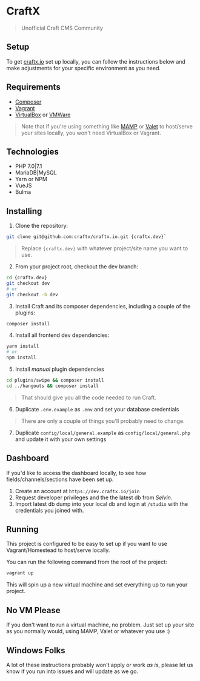 # CraftX
> Unofficial Craft CMS Community

## Setup
To get [craftx.io][craftx] set up locally, you can follow the instructions below and make adjustments for your specific environment as you need.

## Requirements
- [Composer]
- [Vagrant]
- [VirtualBox][virtual-box] or [VMWare][vm-ware]

> Note that if you're using something like [MAMP] or [Valet] to host/serve your sites locally, you won't need VirtualBox or Vagrant.

## Technologies
- PHP 7.0|7.1
- MariaDB|MySQL
- Yarn or NPM
- VueJS
- Bulma

## Installing
1. Clone the repository:

```bash
git clone git@github.com:craftx/craftx.io.git {craftx.dev}`
```

> Replace `{craftx.dev}` with whatever project/site name you want to use.

2. From your project root, checkout the dev branch:
```bash
cd {craftx.dev}
git checkout dev
# or
git checkout -b dev
```

3. Install Craft and its composer dependencies, including a couple of the plugins:

```bash
composer install
```

4. Install all frontend dev dependencies:

```bash
yarn install
# or
npm install
```

5. Install _manual_ plugin dependencies

```bash
cd plugins/swipe && composer install
cd ../hangouts && composer install
```

> That should give you all the code needed to run Craft.

6. Duplicate `.env.example` as `.env` and set your database credentials
> There are only a couple of things you'll probably need to change.

7. Duplicate `config/local/general.example` as `config/local/general.php` and update it with your own settings

## Dashboard
If you'd like to access the dashboard locally, to see how fields/channels/sections have been set up.

1. Create an account at `https://dev.craftx.io/join`
1. Request developer privileges and the the latest db from *Selvin*.
1. Import latest db dump into your local db and login at `/studio` with the credentials you joined with.

## Running
This project is configured to be easy to set up if you want to use Vagrant/Homestead to host/serve locally.

You can run the following command from the root of the project:

```bash
vagrant up
```

This will spin up a new virtual machine and set everything up to run your project.

## No VM Please
If you don't want to run a virtual machine, no problem. Just set up your site as you normally would, using MAMP, Valet or whatever you use :)

## Windows Folks
A lot of these instructions probably won't apply or work _as is_, please let us know if you run into issues and will update as we go.

<!-- Link References -->
[composer]:https://getcomposer.org "Composer"
[craftx]:http://craftx.io "CraftX"
[vagrant]:https://www.vagrantup.com "Vagrant"
[valet]:https://laravel.com/docs/valet "Valet"
[virtual-box]:https://www.virtualbox.org "VirtualBox"
[vm-ware]:http://www.vmware.com "VMWare"
[mamp]:https://www.mamp.info "MAMP"
